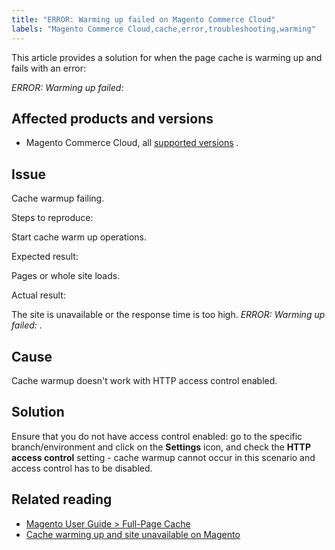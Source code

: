 ```yaml
---
title: "ERROR: Warming up failed on Magento Commerce Cloud"
labels: "Magento Commerce Cloud,cache,error,troubleshooting,warming"
---
```


This article provides a solution for when the page cache is warming up and fails with an error:

 *ERROR: Warming up failed: <website link>* 

## Affected products and versions

* Magento Commerce Cloud, all [supported versions](https://magento.com/sites/default/files/magento-software-lifecycle-policy.pdf) .

## Issue

Cache warmup failing.

 <span class="wysiwyg-underline">Steps to reproduce:</span> 

Start cache warm up operations.

 <span class="wysiwyg-underline">Expected result:</span> 

Pages or whole site loads.

 <span class="wysiwyg-underline">Actual result:</span> 

The site is unavailable or the response time is too high. *ERROR: Warming up failed: <website link>* .

## Cause

Cache warmup doesn't work with HTTP access control enabled.

## Solution

Ensure that you do not have access control enabled: go to the specific branch/environment and click on the **Settings** icon, and check the **HTTP access control** setting - cache warmup cannot occur in this scenario and access control has to be disabled.

## Related reading

* [Magento User Guide > Full-Page Cache](https://docs.magento.com/user-guide/system/cache-full-page.html)
* [Cache warming up and site unavailable on Magento](https://support.magento.com/hc/en-us/articles/360051308371)

